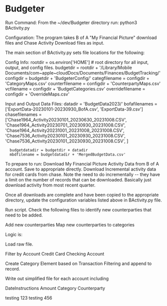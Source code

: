 # Budgeter

Run Command:
From the ~/dev/Budgeter directory run:
python3 BActivity.py

Configuration:
The program takes B of A "My Financial Picture" download files and
Chase Activity Download files as input.

The main section of BActivity.py sets file locations for the
following:

Config Info:
      rootdir = os.environ['HOME'] # root directory for all input,
      output, and config files.
      budgetdir = rootdir + '/Library/Mobile Documents/com~apple~cloudDocs/Documents/Finances/BudgetTracking/'
      configdir = budgetdir + 'BudgeterConfig/'
      categfilename = configdir + 'CategoryMaps.csv'
      counterfilename = configdir + 'CounterpartyMaps.csv'
      vcfilename = configdir + 'BudgetCategories.csv'
      overridefilename = configdir + 'OverrideMaps.csv'
	  
Input and Output Data Files:
      datadir = 'BudgetData2023/'
      bofafilenames = ['ExportData-20230101-20230930_BofA.csv', 'ExportData-39.csv']
      chasefilenames = ['Chase1964_Activity20230101_20230630_20231008.CSV',
                        'Chase1964_Activity20230701_20230930_20231008.CSV',
                        'Chase1964_Activity20231001_20231008_20231008.CSV',
                        'Chase7536_Activity20230101_20230930_20231008.CSV',
                        'Chase7536_Activity20230101_20230930_20231008.CSV',
                        ]
                        
      budgetdatadir = budgetdir + datadir
      mbdfilename = budgetdatadir + 'MergedBudgetData.csv'

To prepare to run:
Download My Financial Picture Activity Data from B of A account.  Save
to appropriate directly.
Download Incremental activity data for credit cards from chase.  Note
the need to do incrementally -- they have a limit on the number of
records that can be downloaded.  Basically just download activity from
most recent quarter.

Once all downloads are complete and have been copied to the
appropriate directory, update the configuration variables listed above
in BActivity.py file.

Run script.
Check the following files to identify new counterparties that need to
be added.

Add new counterparties
Map new counterparties to categories 
	  
Logic is:

Load raw file.

Filter by Account
Credit Card
Checking Account

Create Category Element based on Transaction Filtering and append to
record.

Write out simplified file for each account including 

DateInstructions
Amount
Category
Counterparty

testing 123
testing 456


